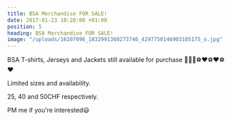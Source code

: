 ```yaml
---
title: BSA Merchandise FOR SALE!
date: 2017-01-23 10:28:00 +01:00
position: 5
heading: BSA Merchandise FOR SALE!
image: "/uploads/16107096_1832991360273746_4297750146903105175_o.jpg"
---
```


BSA T-shirts, Jerseys and Jackets still available for purchase
👕👕👕⚽️❤⚽️❤⚽️❤

Limited sizes and availability.

25, 40 and 50CHF respectively.

PM me if you're interested😃